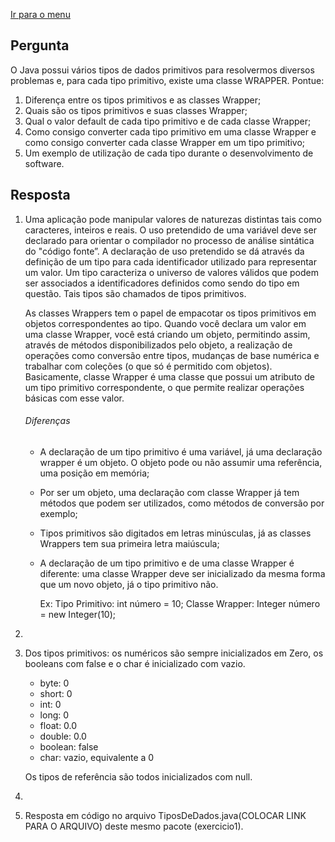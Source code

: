 [Ir para o menu](https://github.com/Alexandremma/mdc-java-escudeiro)

## Pergunta
O Java possui vários tipos de dados primitivos para resolvermos diversos problemas e, para cada tipo primitivo, existe uma classe WRAPPER. Pontue:

1. Diferença entre os tipos primitivos e as classes Wrapper;
2. Quais são os tipos primitivos e suas classes Wrapper;
3. Qual o valor default de cada tipo primitivo e de cada classe Wrapper;
4. Como consigo converter cada tipo primitivo em uma classe Wrapper e como consigo converter cada classe Wrapper em um tipo primitivo;
5. Um exemplo de utilização de cada tipo durante o desenvolvimento de software.

## Resposta
1. Uma aplicação pode manipular valores de naturezas distintas tais como caracteres, inteiros e reais. O uso pretendido de uma variável deve ser declarado para orientar o compilador no processo de análise sintática do "código fonte”. A declaração de uso pretendido se dá através da definição de um tipo para cada identificador utilizado para representar um valor. Um tipo caracteriza o universo de valores válidos que podem ser associados a identificadores definidos como sendo do tipo em questão. Tais tipos são chamados de tipos primitivos.

    As classes Wrappers tem o papel de empacotar os tipos primitivos em objetos correspondentes ao tipo. Quando você declara um valor em uma classe Wrapper, você está criando um objeto, permitindo assim, através de métodos disponibilizados pelo objeto, a realização de operações como conversão entre tipos, mudanças de base numérica e trabalhar com coleções (o que só é permitido com objetos). Basicamente, classe Wrapper é uma classe que possui um atributo de um tipo primitivo correspondente, o que permite realizar operações básicas com esse valor.
    
    ###### Diferenças
    - A declaração de um tipo primitivo é uma variável, já uma declaração wrapper é um objeto. O objeto pode ou não assumir uma referência, uma posição em memória;
    - Por ser um objeto, uma declaração com classe Wrapper já tem métodos que podem ser utilizados, como métodos de conversão por exemplo;
    - Tipos primitivos são digitados em letras minúsculas, já as classes Wrappers tem sua primeira letra maiúscula;
    - A declaração de um tipo primitivo e de uma classe Wrapper é diferente: uma classe Wrapper deve ser inicializado da mesma forma que um novo objeto, já o tipo primitivo não.
    
        Ex: Tipo Primitivo: int número = 10;
            Classe Wrapper: Integer número = new Integer(10);

2.

3. Dos tipos primitivos: os numéricos são sempre inicializados em Zero, os booleans com false e o char é inicializado com vazio.
   - byte: 0
   - short: 0
   - int: 0
   - long: 0
   - float: 0.0
   - double: 0.0
   - boolean: false
   - char: vazio, equivalente a 0
   
   Os tipos de referência são todos inicializados com null.

4. 
5. Resposta em código no arquivo TiposDeDados.java(COLOCAR LINK PARA O ARQUIVO) deste mesmo pacote (exercicio1).
